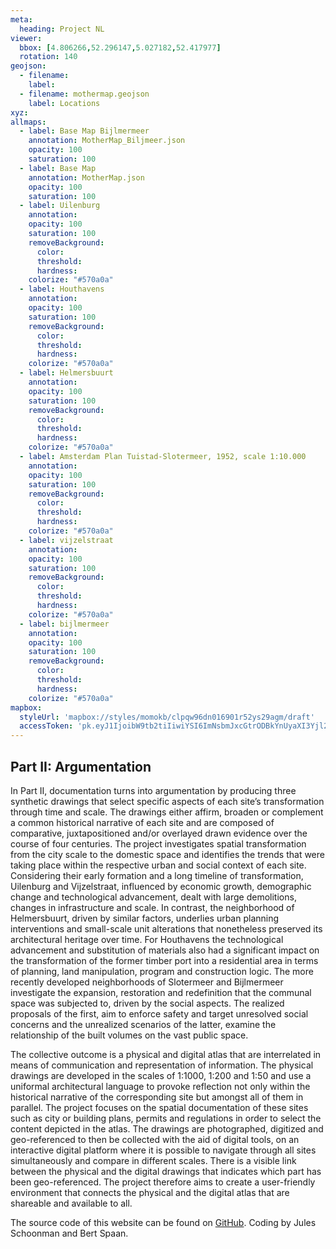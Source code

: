 ```yaml
---
meta:
  heading: Project NL
viewer:
  bbox: [4.806266,52.296147,5.027182,52.417977]
  rotation: 140
geojson:
  - filename:
    label:
  - filename: mothermap.geojson
    label: Locations
xyz:
allmaps:
  - label: Base Map Bijlmermeer
    annotation: MotherMap_Biljmeer.json
    opacity: 100
    saturation: 100
  - label: Base Map
    annotation: MotherMap.json
    opacity: 100
    saturation: 100
  - label: Uilenburg
    annotation: 
    opacity: 100
    saturation: 100
    removeBackground:
      color: 
      threshold: 
      hardness: 
    colorize: "#570a0a"
  - label: Houthavens
    annotation: 
    opacity: 100
    saturation: 100
    removeBackground:
      color: 
      threshold: 
      hardness: 
    colorize: "#570a0a"
  - label: Helmersbuurt
    annotation: 
    opacity: 100
    saturation: 100
    removeBackground:
      color: 
      threshold: 
      hardness: 
    colorize: "#570a0a"
  - label: Amsterdam Plan Tuistad-Slotermeer, 1952, scale 1:10.000
    annotation: 
    opacity: 100
    saturation: 100
    removeBackground:
      color: 
      threshold: 
      hardness: 
    colorize: "#570a0a"
  - label: vijzelstraat
    annotation: 
    opacity: 100
    saturation: 100
    removeBackground:
      color: 
      threshold: 
      hardness: 
    colorize: "#570a0a"
  - label: bijlmermeer
    annotation: 
    opacity: 100
    saturation: 100
    removeBackground:
      color: 
      threshold: 
      hardness: 
    colorize: "#570a0a"
mapbox:
  styleUrl: 'mapbox://styles/momokb/clpqw96dn016901r52ys29agm/draft'
  accessToken: 'pk.eyJ1IjoibW9tb2tiIiwiYSI6ImNsbmJxcGtrODBkYnUyaXI3Yjl2ODR1NTkifQ.OvugAnw_FwWro66sJ7Rl5A'
---
```

## Part II: Argumentation

In Part II, documentation turns into argumentation by producing three synthetic drawings that select specific aspects of each site’s transformation through time and scale. The drawings either affirm, broaden or complement a common historical narrative of each site and are composed of comparative, juxtapositioned and/or overlayed drawn evidence over the course of four centuries. The project investigates spatial transformation from the city scale to the domestic space and identifies the trends that were taking place within the respective urban and social context of each site. Considering their early formation and a long timeline of transformation, Uilenburg and Vijzelstraat, influenced by economic growth, demographic change and technological advancement, dealt with large demolitions, changes in infrastructure and scale. In contrast, the neighborhood of Helmersbuurt, driven by similar factors, underlies urban planning interventions and small-scale unit alterations that nonetheless preserved its architectural heritage over time. For Houthavens the technological advancement and substitution of materials also had a significant impact on the transformation of the former timber port into a residential area in terms of planning, land manipulation, program and construction logic. The more recently developed neighborhoods of Slotermeer and Bijlmermeer investigate the expansion, restoration and redefinition that the communal space was subjected to, driven by the social aspects. The realized proposals of the first, aim to enforce safety and target unresolved social concerns and the unrealized scenarios of the latter, examine the relationship of the built volumes on the vast public space.


The collective outcome is a physical and digital atlas that are interrelated in means of communication and representation of information. The physical drawings are developed in the scales of 1:1000, 1:200 and 1:50 and use a uniformal architectural language to provoke reflection not only within the historical narrative of the corresponding site but amongst all of them in parallel. The project focuses on the spatial documentation of these sites such as city or building plans, permits and regulations in order to select the content depicted in the atlas. The drawings are photographed, digitized and geo-referenced to then be collected with the aid of digital tools, on an interactive digital platform where it is possible to navigate through all sites simultaneously and compare in different scales. There is a visible link between the physical and the digital drawings that indicates which part has been geo-referenced. The project therefore aims to create a user-friendly environment that connects the physical and the digital atlas that are shareable and available to all.


The source code of this website can be found on [GitHub](https://github.com/theberlage/city-atlas-app). Coding by Jules Schoonman and Bert Spaan.